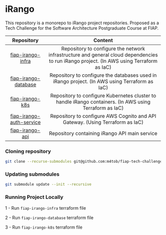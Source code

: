 # iRango

This repository is a monorepo to iRango project repositories. Proposed as a Tech Challenge for the Software Architecture Postgraduate Course at FIAP.

| Repository | Content |
| :---:   | :---: |
| [fiap-irango-infra](https://github.com/m4tob/fiap-irango-infra) | Repository to configure the network infrastructure and general cloud dependencies to run iRango project. (In AWS using Terraform as IaC) |
| [fiap-irango-database](https://github.com/m4tob/fiap-irango-database) | Repository to configure the databases used in iRango project. (In AWS using Terraform as IaC) |
| [fiap-irango-k8s](https://github.com/m4tob/fiap-irango-k8s) | Repository to configure Kubernetes cluster to handle iRango containers. (In AWS using Terraform as IaC)|
| [fiap-irango-auth-service](https://github.com/m4tob/fiap-irango-auth-service) | Repository to configure AWS Cognito and API Gateway. (Using Terraform as IaC) |
| [fiap-irango-api](https://github.com/m4tob/fiap-irango-api) | Repository containing iRango API main service |

### Cloning repository
```bash
git clone --recurse-submodules git@github.com:m4tob/fiap-tech-challenge.git
```

### Updating submodules
```bash
git submodule update --init --recursive
```

### Running Project Locally
1 - Run `fiap-irango-infra` terraform file

2 - Run `fiap-irango-database` terraform file

3 - Run `fiap-irango-k8s` terraform file